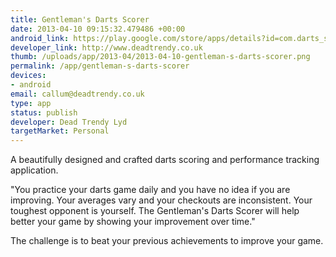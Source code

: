```yaml
--- 
title: Gentleman's Darts Scorer
date: 2013-04-10 09:15:32.479486 +00:00
android_link: https://play.google.com/store/apps/details?id=com.darts_scorer.dartsScorer
developer_link: http://www.deadtrendy.co.uk
thumb: /uploads/app/2013-04/2013-04-10-gentleman-s-darts-scorer.png
permalink: /app/gentleman-s-darts-scorer
devices: 
- android
email: callum@deadtrendy.co.uk
type: app
status: publish
developer: Dead Trendy Lyd
targetMarket: Personal
---
```


A beautifully designed and crafted darts scoring and performance tracking application.

"You practice your darts game daily and you have no idea if you are improving. Your averages vary and your checkouts are inconsistent. Your toughest opponent is yourself. The Gentleman's Darts Scorer will help better your game by showing your improvement over time."

The challenge is to beat your previous achievements to improve your game.
